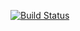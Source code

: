 [![Build Status](https://travis-ci.org/JohannLai/blog.svg?branch=master)](https://travis-ci.org/JohannLai/blog)
